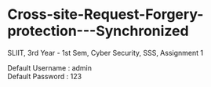 #  	Cross-site-Request-Forgery-protection---Synchronized
SLIIT, 3rd Year - 1st Sem, Cyber Security, SSS, Assignment 1

Default Username : admin <br>
Default Password : 123
